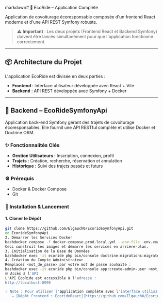 markdown# 🚴 EcoRide – Application Complète

Application de covoiturage écoresponsable composée d'un frontend React moderne et d'une API REST Symfony robuste.

> ⚠️ **Important** : Les deux projets (Frontend React et Backend Symfony) doivent être lancés simultanément pour que l'application fonctionne correctement.

---

## 📦 Architecture du Projet

L'application EcoRide est divisée en deux parties :

- **Frontend** : Interface utilisateur développée avec React + Vite
- **Backend** : API REST développée avec Symfony + Docker

---

## 🔧 Backend – EcoRideSymfonyApi

Application back-end Symfony gérant des trajets de covoiturage écoresponsables. Elle fournit une API RESTful complète et utilise Docker et Doctrine ORM.

### ✨ Fonctionnalités Clés

- **Gestion Utilisateurs** : Inscription, connexion, profil
- **Trajets** : Création, recherche, réservation et annulation
- **Historique** : Suivi des trajets passés et futurs

### ⚙️ Prérequis

- Docker & Docker Compose
- Git

### 🚀 Installation & Lancement

#### 1. Cloner le Dépôt

```bash
git clone https://github.com/Elgauch0/EcorideSymfonyApi.git
cd EcorideSymfonyApi
2. Démarrer les Services Docker
bashdocker compose -f docker-compose.prod.local.yml --env-file .env.example up -d
Ceci construit les images et démarre les services en arrière-plan.
3. Initialisation de la Base de Données
bashdocker exec -it ecoride php bin/console doctrine:migrations:migrate
4. Création du Compte Administrateur
Remplacez <mot_de_passe> par votre mot de passe souhaité :
bashdocker exec -it ecoride php bin/console app:create-admin-user <mot_de_passe>
🌐 Accès à l'API
L'API EcoRide est accessible à l'adresse :
http://localhost:8000

💡 Note : Pour utiliser l'application complète avec l'interface utilisateur, vous devez également démarrer le frontend React. Consultez la section Frontend – EcoRide React ci-dessous pour les instructions de lancement.
   → [Dépôt Frontend : EcorideReact](https://github.com/Elgauch0/EcorideReact)
```
